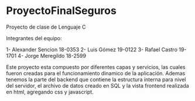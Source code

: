 # ProyectoFinalSeguros
 
 Proyecto de clase de Lenguaje C

Integrantes del equipo:

1- Alexander Sencion 18-0353
2- Luis Gómez 19-0122
3- Rafael Castro 19-1701
4- Jorge Meregildo 18-2599


Este proyecto esta compuesto por diferentes capas y servicios, las cuales fueron creadas
para el funcionamiento dinamico de la aplicación. Ademas tenemos la parte del backend
que contiene la estructura interna para nivel del servidor, el archivo de datos creado en SQL
y la vista frontend realizada en html, agregando css y javascript.

